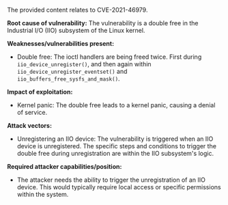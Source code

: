 The provided content relates to CVE-2021-46979.

**Root cause of vulnerability:**
The vulnerability is a double free in the Industrial I/O (IIO) subsystem of the Linux kernel.

**Weaknesses/vulnerabilities present:**
- Double free: The ioctl handlers are being freed twice. First during `iio_device_unregister()`, and then again within `iio_device_unregister_eventset()` and `iio_buffers_free_sysfs_and_mask()`.

**Impact of exploitation:**
- Kernel panic: The double free leads to a kernel panic, causing a denial of service.

**Attack vectors:**
- Unregistering an IIO device: The vulnerability is triggered when an IIO device is unregistered. The specific steps and conditions to trigger the double free during unregistration are within the IIO subsystem's logic.

**Required attacker capabilities/position:**
- The attacker needs the ability to trigger the unregistration of an IIO device. This would typically require local access or specific permissions within the system.